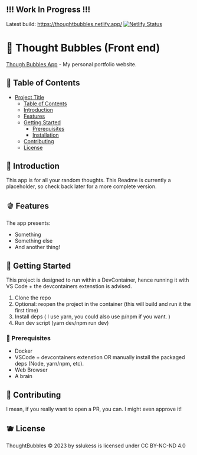 ## !!! Work In Progress !!!

Latest build: https://thoughtbubbles.netlify.app/ [![Netlify Status](https://api.netlify.com/api/v1/badges/cb0fb296-ed18-41f6-9de2-4e7e4c076799/deploy-status)](https://app.netlify.com/sites/thoughtbubbles/deploys)

# 🍎 Thought Bubbles (Front end)

[Though Bubbles App](https://sslukess.netlify.app) - My personal portfolio website.

## 🍐 Table of Contents

- [Project Title](#project-title)
  - [Table of Contents](#table-of-contents)
  - [Introduction](#introduction)
  - [Features](#features)
  - [Getting Started](#getting-started)
    - [Prerequisites](#prerequisites)
    - [Installation](#installation)
  - [Contributing](#contributing)
  - [License](#license)

## 🥦 Introduction

This app is for all your random thoughts. This Readme is currently a placeholder, so check back later for a more complete version. 

## 🫑 Features

The app presents:
- Something
- Something else
- And another thing! 

## 🥨 Getting Started

This project is designed to run within a DevContainer, hence running it with VS Code + the devcontainers extenstion is advised.

1. Clone the repo 
2. Optional: reopen the project in the container (this will build and run it the first time)
3. Install deps ( I use yarn, you could also use p/npm if you want. )
4. Run dev script (yarn dev/npm run dev) 

### 🍌 Prerequisites
 
- Docker
- VSCode + devcontainers extenstion OR manually install the packaged deps (Node, yarn/npm, etc). 
- Web Browser
- A brain

## 🍍 Contributing 

I mean, if you really want to open a PR, you can. I might even approve it! 

## 🫐 License

ThoughtBubbles © 2023 by sslukess is licensed under CC BY-NC-ND 4.0 
